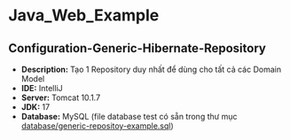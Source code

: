 # Java_Web_Example

## Configuration-Generic-Hibernate-Repository
- **Description:** Tạo 1 Repository duy nhất để dùng cho tất cả các Domain Model
- **IDE:** IntelliJ
- **Server:** Tomcat 10.1.7
- **JDK:** 17
- **Database:** MySQL (file database test có sẵn trong thư mục [database/generic-repositoy-example.sql](https://github.com/buiquanghieu2910/Java_Web_Example/blob/master/Configuration-Generic-Hibernate-Repository/database/generic-repositoy-example.sql))
